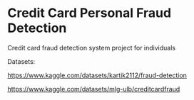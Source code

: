 # Credit Card Personal Fraud Detection
 Credit card fraud detection system project for individuals 

Datasets:

https://www.kaggle.com/datasets/kartik2112/fraud-detection

https://www.kaggle.com/datasets/mlg-ulb/creditcardfraud